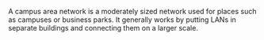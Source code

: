 A campus area network is a moderately sized network used for places such as campuses or business parks. It generally works by putting LANs in separate buildings and connecting them on a larger scale.